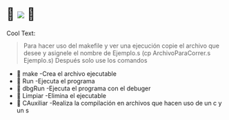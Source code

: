 # 🤖 ![](https://images.cooltext.com/5568627.png) 🤖
<a href="http://cooltext.com" target="_top"><img src="https://cooltext.com/images/ct_pixel.gif" width="80" height="15" alt="Cool Text: Logo and Graphics Generator" border="0" /></a>
> Para hacer uso del makefile y ver una ejecución copie el archivo que desee y asignele el nombre de Ejemplo.s 
> (cp ArchivoParaCorrer.s Ejemplo.s)
> Después solo use los comandos
 - 🤖 make     -Crea el archivo ejecutable 
 - 🤖 Run      -Ejecuta el programa
 - 🤖 dbgRun   -Ejecuta el programa con el debuger
 - 🤖 Limpiar  -Elimina el ejecutable
 - 🤖 CAuxiliar -Realiza la compilación en archivos que hacen uso de un c y un s
